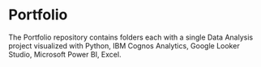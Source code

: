 # Portfolio
The Portfolio repository contains folders each with a single Data Analysis project visualized with Python, IBM Cognos Analytics, Google Looker Studio, Microsoft Power BI, Excel.
